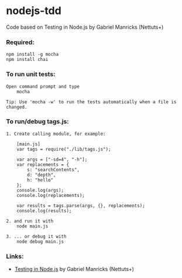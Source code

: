 nodejs-tdd
==========

Code based on Testing in Node.js by Gabriel Manricks (Nettuts+)

### Required:

	npm install -g mocha
	npm install chai

### To run unit tests:

	Open command prompt and type
		mocha

	Tip: Use 'mocha -w' to run the tests automatically when a file is changed.

### To run/debug tags.js:

	1. Create calling module, for example:

		[main.js]
		var tags = require("./lib/tags.js");

		var args = ["-sd=4", "-h"];
		var replacements = {
			s: "searchContents",
			d: "depth",
			h: "hello"
		};
		console.log(args);
		console.log(replacements);

		var results = tags.parse(args, {}, replacements);
		console.log(results);

	2. and run it with
		node main.js

	3. ... or debug it with 
		node debug main.js

### Links:

- [Testing in Node.js](http://net.tutsplus.com/tutorials/javascript-ajax/testing-in-node-js/) by Gabriel Manricks (Nettuts+)